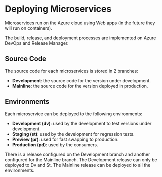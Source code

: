 # Deploying Microservices

Microservices run on the Azure cloud using Web apps (in the future they will run on containers).

The build, release, and deployment processes are implemented on Azure DevOps and Release Manager.

## Source Code

The source code for each microservices is stored in 2 branches:

- **Development**: the source code for the version under development.
- **Mainline**: the source code for the version deployed in production.

## Environments

Each microservice can be deployed to the following environments:

- **Development (dv)**: used by the development to test versions under development.
- **Staging (st)**: used by the development for regression tests.
- **Preview (pr)**: used for fast swapping to production.
- **Production (pd)**: used by the consumers.

There is a release configured on the Development branch and another configured for the Mainline branch. The Development release can only be deployed to Dv and St. The Mainline release can be deployed to all the environments.
